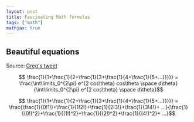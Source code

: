```yaml
---
layout: post
title: Fascinating Math formulas
tags: ["math"]
mathjax: true
---
```


## Beautiful equations

Source: [Greg's tweet](https://twitter.com/gregeganSF/status/1354014026204778496?s=20)

$$ \frac{1}{1+\frac{1}{2+\frac{1}{3+\frac{1}{4+\frac{1}{5+...}}}}}  =  \frac{\int\limits_0^{2\pi} e^{2 cos\theta} cos\theta \space d\theta}{\int\limits_0^{2\pi} e^{2 cos\theta} \space d\theta}$$

$$ \frac{1}{1+\frac{1}{2+\frac{1}{3+\frac{1}{4+\frac{1}{5+...}}}}}  =  \frac{\frac{1}{0!1!}+\frac{1}{1!2!}+\frac{1}{2!3!}+\frac{1}{3!4!}+ ...}{\frac{1}{(0!)^2}+\frac{1}{(1!)^2}+\frac{1}{(2!)^2}+\frac{1}{(4!)^2}+ ...}$$